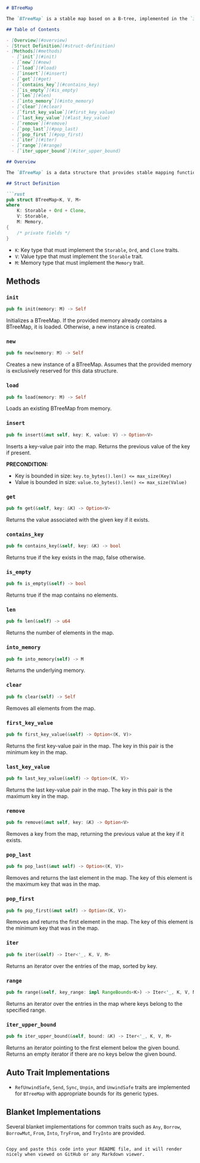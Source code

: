 

```markdown
# BTreeMap

The `BTreeMap` is a stable map based on a B-tree, implemented in the `ic_stable_structures` crate for the Internet Computer. It follows the algorithm outlined in "Introduction to Algorithms" by Cormen et al.

## Table of Contents

- [Overview](#overview)
- [Struct Definition](#struct-definition)
- [Methods](#methods)
  - [`init`](#init)
  - [`new`](#new)
  - [`load`](#load)
  - [`insert`](#insert)
  - [`get`](#get)
  - [`contains_key`](#contains_key)
  - [`is_empty`](#is_empty)
  - [`len`](#len)
  - [`into_memory`](#into_memory)
  - [`clear`](#clear)
  - [`first_key_value`](#first_key_value)
  - [`last_key_value`](#last_key_value)
  - [`remove`](#remove)
  - [`pop_last`](#pop_last)
  - [`pop_first`](#pop_first)
  - [`iter`](#iter)
  - [`range`](#range)
  - [`iter_upper_bound`](#iter_upper_bound)

## Overview

The `BTreeMap` is a data structure that provides stable mapping functionality based on a B-tree. It is designed for use in the Internet Computer environment and follows the outlined algorithm from a well-known algorithms textbook.

## Struct Definition

```rust
pub struct BTreeMap<K, V, M>
where
    K: Storable + Ord + Clone,
    V: Storable,
    M: Memory,
{
    /* private fields */
}
```

- `K`: Key type that must implement the `Storable`, `Ord`, and `Clone` traits.
- `V`: Value type that must implement the `Storable` trait.
- `M`: Memory type that must implement the `Memory` trait.

## Methods

### `init`

```rust
pub fn init(memory: M) -> Self
```

Initializes a BTreeMap. If the provided memory already contains a BTreeMap, it is loaded. Otherwise, a new instance is created.

### `new`

```rust
pub fn new(memory: M) -> Self
```

Creates a new instance of a BTreeMap. Assumes that the provided memory is exclusively reserved for this data structure.

### `load`

```rust
pub fn load(memory: M) -> Self
```

Loads an existing BTreeMap from memory.

### `insert`

```rust
pub fn insert(&mut self, key: K, value: V) -> Option<V>
```

Inserts a key-value pair into the map. Returns the previous value of the key if present.

**PRECONDITION:**
- Key is bounded in size: `key.to_bytes().len() <= max_size(Key)`
- Value is bounded in size: `value.to_bytes().len() <= max_size(Value)`

### `get`

```rust
pub fn get(&self, key: &K) -> Option<V>
```

Returns the value associated with the given key if it exists.

### `contains_key`

```rust
pub fn contains_key(&self, key: &K) -> bool
```

Returns true if the key exists in the map, false otherwise.

### `is_empty`

```rust
pub fn is_empty(&self) -> bool
```

Returns true if the map contains no elements.

### `len`

```rust
pub fn len(&self) -> u64
```

Returns the number of elements in the map.

### `into_memory`

```rust
pub fn into_memory(self) -> M
```

Returns the underlying memory.

### `clear`

```rust
pub fn clear(self) -> Self
```

Removes all elements from the map.

### `first_key_value`

```rust
pub fn first_key_value(&self) -> Option<(K, V)>
```

Returns the first key-value pair in the map. The key in this pair is the minimum key in the map.

### `last_key_value`

```rust
pub fn last_key_value(&self) -> Option<(K, V)>
```

Returns the last key-value pair in the map. The key in this pair is the maximum key in the map.

### `remove`

```rust
pub fn remove(&mut self, key: &K) -> Option<V>
```

Removes a key from the map, returning the previous value at the key if it exists.

### `pop_last`

```rust
pub fn pop_last(&mut self) -> Option<(K, V)>
```

Removes and returns the last element in the map. The key of this element is the maximum key that was in the map.

### `pop_first`

```rust
pub fn pop_first(&mut self) -> Option<(K, V)>
```

Removes and returns the first element in the map. The key of this element is the minimum key that was in the map.

### `iter`

```rust
pub fn iter(&self) -> Iter<'_, K, V, M>
```

Returns an iterator over the entries of the map, sorted by key.

### `range`

```rust
pub fn range(&self, key_range: impl RangeBounds<K>) -> Iter<'_, K, V, M>
```

Returns an iterator over the entries in the map where keys belong to the specified range.

### `iter_upper_bound`

```rust
pub fn iter_upper_bound(&self, bound: &K) -> Iter<'_, K, V, M>
```

Returns an iterator pointing to the first element below the given bound. Returns an empty iterator if there are no keys below the given bound.

## Auto Trait Implementations

- `RefUnwindSafe`, `Send`, `Sync`, `Unpin`, and `UnwindSafe` traits are implemented for `BTreeMap` with appropriate bounds for its generic types.

## Blanket Implementations

Several blanket implementations for common traits such as `Any`, `Borrow`, `BorrowMut`, `From`, `Into`, `TryFrom`, and `TryInto` are provided.
```

Copy and paste this code into your README file, and it will render nicely when viewed on GitHub or any Markdown viewer.
